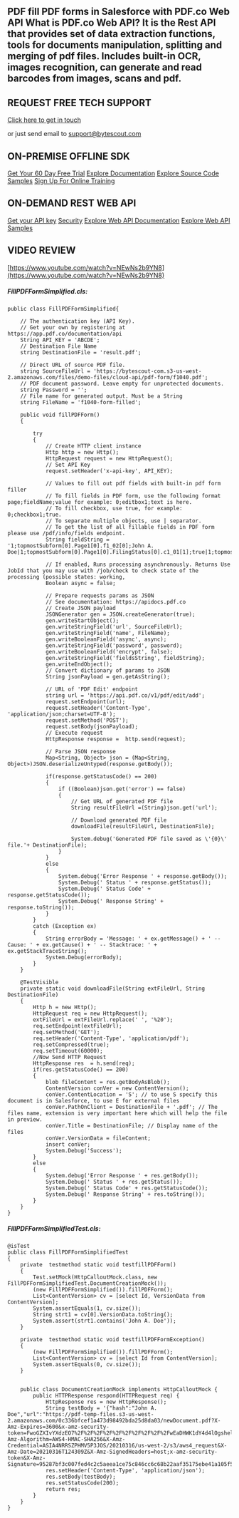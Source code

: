 ## PDF fill PDF forms in Salesforce with PDF.co Web API What is PDF.co Web API? It is the Rest API that provides set of data extraction functions, tools for documents manipulation, splitting and merging of pdf files. Includes built-in OCR, images recognition, can generate and read barcodes from images, scans and pdf.

## REQUEST FREE TECH SUPPORT

[Click here to get in touch](https://bytescout.zendesk.com/hc/en-us/requests/new?subject=PDF.co%20Web%20API%20Question)

or just send email to [support@bytescout.com](mailto:support@bytescout.com?subject=PDF.co%20Web%20API%20Question) 

## ON-PREMISE OFFLINE SDK 

[Get Your 60 Day Free Trial](https://bytescout.com/download/web-installer?utm_source=github-readme)
[Explore Documentation](https://bytescout.com/documentation/index.html?utm_source=github-readme)
[Explore Source Code Samples](https://github.com/bytescout/ByteScout-SDK-SourceCode/)
[Sign Up For Online Training](https://academy.bytescout.com/)


## ON-DEMAND REST WEB API

[Get your API key](https://app.pdf.co/signup?utm_source=github-readme)
[Security](https://pdf.co/security)
[Explore Web API Documentation](https://apidocs.pdf.co?utm_source=github-readme)
[Explore Web API Samples](https://github.com/bytescout/ByteScout-SDK-SourceCode/tree/master/PDF.co%20Web%20API)

## VIDEO REVIEW

[https://www.youtube.com/watch?v=NEwNs2b9YN8](https://www.youtube.com/watch?v=NEwNs2b9YN8)




<!-- code block begin -->

##### **FillPDFFormSimplified.cls:**
    
```
public class FillPDFFormSimplified{
    
    // The authentication key (API Key).
    // Get your own by registering at https://app.pdf.co/documentation/api
    String API_KEY = 'ABCDE';
    // Destination File Name
    string DestinationFile = 'result.pdf';
    
    // Direct URL of source PDF file.
    string SourceFileUrl = 'https://bytescout-com.s3-us-west-2.amazonaws.com/files/demo-files/cloud-api/pdf-form/f1040.pdf';
    // PDF document password. Leave empty for unprotected documents.
    string Password = '';
    // File name for generated output. Must be a String
    string FileName = 'f1040-form-filled';
    
    public void fillPDFForm()
    {
        
        try
        {
            // Create HTTP client instance
            Http http = new Http();
            HttpRequest request = new HttpRequest();
            // Set API Key
            request.setHeader('x-api-key', API_KEY);
            
            // Values to fill out pdf fields with built-in pdf form filler
            // To fill fields in PDF form, use the following format page;fieldName;value for example: 0;editbox1;text is here. 
            // To fill checkbox, use true, for example: 0;checkbox1;true. 
            // To separate multiple objects, use | separator. 
            // To get the list of all fillable fields in PDF form please use /pdf/info/fields endpoint.
            String fieldString = '1;topmostSubform[0].Page1[0].f1_02[0];John A. Doe|1;topmostSubform[0].Page1[0].FilingStatus[0].c1_01[1];true|1;topmostSubform[0].Page1[0].YourSocial_ReadOrderControl[0].f1_04[0];123456789';
            
            // If enabled, Runs processing asynchronously. Returns Use JobId that you may use with /job/check to check state of the processing (possible states: working, 
            Boolean async = false;
            
            // Prepare requests params as JSON
            // See documentation: https://apidocs.pdf.co
            // Create JSON payload
            JSONGenerator gen = JSON.createGenerator(true);
            gen.writeStartObject();
            gen.writeStringField('url', SourceFileUrl);
            gen.writeStringField('name', FileName);
            gen.writeBooleanField('async', async);
            gen.writeStringField('password', password);
            gen.writeBooleanField('encrypt', false);
            gen.writeStringField('fieldsString', fieldString);
            gen.writeEndObject();
            // Convert dictionary of params to JSON
            String jsonPayload = gen.getAsString();
            
            // URL of 'PDF Edit' endpoint
            string url = 'https://api.pdf.co/v1/pdf/edit/add';
            request.setEndpoint(url);            
            request.setHeader('Content-Type', 'application/json;charset=UTF-8');
            request.setMethod('POST');
            request.setBody(jsonPayload);
            // Execute request
            HttpResponse response =  http.send(request);                
            
            // Parse JSON response
            Map<String, Object> json = (Map<String, Object>)JSON.deserializeUntyped(response.getBody());
            
            if(response.getStatusCode() == 200) 
            {
                if ((Boolean)json.get('error') == false)
                {
                    // Get URL of generated PDF file
                    String resultFileUrl =(String)json.get('url');
                    
                    // Download generated PDF file
                    downloadFile(resultFileUrl, DestinationFile);
                    
                    System.debug('Generated PDF file saved as \'{0}\' file.'+ DestinationFile);
                }
            }
            else
            {
                System.debug('Error Response ' + response.getBody());
                System.Debug(' Status ' + response.getStatus());
                System.Debug(' Status Code' + response.getStatusCode());
                System.Debug(' Response String' + response.toString());
            }
        }
        catch (Exception ex)
        {
            String errorBody = 'Message: ' + ex.getMessage() + ' -- Cause: ' + ex.getCause() + ' -- Stacktrace: ' + ex.getStackTraceString();
            System.Debug(errorBody);
        }
    }
    
    @TestVisible
    private static void downloadFile(String extFileUrl, String DestinationFile)
    {
        Http h = new Http(); 
        HttpRequest req = new HttpRequest(); 
        extFileUrl = extFileUrl.replace(' ', '%20'); 
        req.setEndpoint(extFileUrl); 
        req.setMethod('GET'); 
        req.setHeader('Content-Type', 'application/pdf');
        req.setCompressed(true); 
        req.setTimeout(60000); 
        //Now Send HTTP Request
        HttpResponse res  = h.send(req); 
        if(res.getStatusCode() == 200) 
        {
            blob fileContent = res.getBodyAsBlob();
            ContentVersion conVer = new ContentVersion();
            conVer.ContentLocation = 'S'; // to use S specify this document is in Salesforce, to use E for external files
            conVer.PathOnClient = DestinationFile + '.pdf'; // The files name, extension is very important here which will help the file in preview.
            conVer.Title = DestinationFile; // Display name of the files
            conVer.VersionData = fileContent;
            insert conVer;
            System.Debug('Success');
        }
        else
        {
            System.debug('Error Response ' + res.getBody());
            System.Debug(' Status ' + res.getStatus());
            System.Debug(' Status Code' + res.getStatusCode());
            System.Debug(' Response String' + res.toString());
        }
    }
}
```

<!-- code block end -->    

<!-- code block begin -->

##### **FillPDFFormSimplifiedTest.cls:**
    
```
@isTest
public class FillPDFFormSimplifiedTest
{
    private  testmethod static void testfillPDFForm()
    {
        Test.setMock(HttpCalloutMock.class, new FillPDFFormSimplifiedTest.DocumentCreationMock());
        (new FillPDFFormSimplified()).fillPDFForm();
        List<ContentVersion> cv = [select Id, VersionData from ContentVersion];
        System.assertEquals(1, cv.size());
        String strt1 = cv[0].VersionData.toString();
        System.assert(strt1.contains('John A. Doe'));
    }

    private  testmethod static void testfillPDFFormException()
    {
        (new FillPDFFormSimplified()).fillPDFForm();
        List<ContentVersion> cv = [select Id from ContentVersion];
        System.assertEquals(0, cv.size());
    }    
   

    public class DocumentCreationMock implements HttpCalloutMock {
        public HTTPResponse respond(HTTPRequest req) {
            HttpResponse res = new HttpResponse();
            String testBody = '{"hash":"John A. Doe","url":"https://pdf-temp-files.s3-us-west-2.amazonaws.com/0c336bfcef1a473d98492bda25d8da03/newDocument.pdf?X-Amz-Expires=3600&x-amz-security-token=FwoGZXIvYXdzEO7%2F%2F%2F%2F%2F%2F%2F%2F%2F%2FwEaDHWK1dY4d4lOgsheliKBATwE%2FZewASPTEnPxTn%2BOdYhP4h3gljAJfqbRvQptDX7wdWLmrBS7Tg4qTU6pAbxIdXChGPjBWpSbtiADJKmqkmyhkUmE8GSM1%2FGtJO6bga2pgzvFLXmzxjTf3%2BFNqwYOvbyApIZdVLoPpEKY6PlCflQtLTd30dhelm6xpB8pitbdhSjdz8KCBjIobVy%2Fjwybwp6OQgB%2FT6QkIo2dU07gtFREdn5jhRyvnS5lkccweBV1%2Bw%3D%3D&X-Amz-Algorithm=AWS4-HMAC-SHA256&X-Amz-Credential=ASIA4NRRSZPHMV5P3JOS/20210316/us-west-2/s3/aws4_request&X-Amz-Date=20210316T124309Z&X-Amz-SignedHeaders=host;x-amz-security-token&X-Amz-Signature=95287bf3c007fed4c2c5aeea1ce75c846cc6c68b22aaf35175ebe41a105f54e1","pageCount":1,"error":false,"status":200,"name":"newDocument","remainingCredits":9913694,"credits":3}';
            res.setHeader('Content-Type', 'application/json');
            res.setBody(testBody);
            res.setStatusCode(200);
            return res;
        }
    }
}
```

<!-- code block end -->